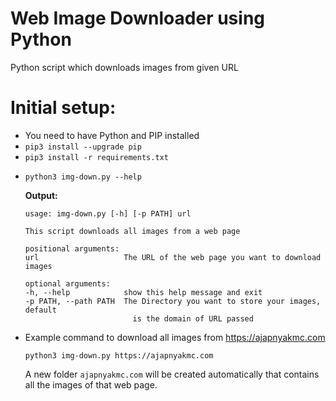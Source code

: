 # Web Image Downloader using Python
Python script which downloads images from given URL

# Initial setup:
- You need to have Python and PIP installed
- `pip3 install --upgrade pip`
- `pip3 install -r requirements.txt`
- 
    ```
    python3 img-down.py --help
    ```
    **Output:**
    ```
    usage: img-down.py [-h] [-p PATH] url

    This script downloads all images from a web page

    positional arguments:
    url                   The URL of the web page you want to download images

    optional arguments:
    -h, --help            show this help message and exit
    -p PATH, --path PATH  The Directory you want to store your images, default
                            is the domain of URL passed
    ```
- Example command to download all images from https://ajapnyakmc.com
    ```
    python3 img-down.py https://ajapnyakmc.com
    ```
    A new folder `ajapnyakmc.com` will be created automatically that contains all the images of that web page.